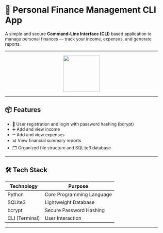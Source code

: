 # 💸 Personal Finance Management CLI App

A simple and secure **Command-Line Interface (CLI)** based application to manage personal finances — track your income, expenses, and generate reports.

---

<p align="center">
  <img src="[https://cdn-icons-png.flaticon.com/512/1165/1165670.png](https://www.google.com/url?sa=i&url=https%3A%2F%2Fwww.vecteezy.com%2Ffree-vector%2Ffinance-management&psig=AOvVaw2HSfhhQ3EASBcG3o4962Nx&ust=1748927336599000&source=images&cd=vfe&opi=89978449&ved=0CBQQjRxqGAoTCPCpr5r80Y0DFQAAAAAdAAAAABChAQ)" width="120" height="120">
</p>

---

## 📦 Features

- 👤 User registration and login with password hashing (bcrypt)
- ➕ Add and view income
- ➖ Add and view expenses
- 📊 View financial summary reports
- 🗂 Organized file structure and SQLite3 database

---

## 🛠️ Tech Stack

| Technology   | Purpose                    |
|-------------|-----------------------------|
| Python       | Core Programming Language   |
| SQLite3      | Lightweight Database        |
| bcrypt       | Secure Password Hashing     |
| CLI (Terminal)| User Interaction           |

---

